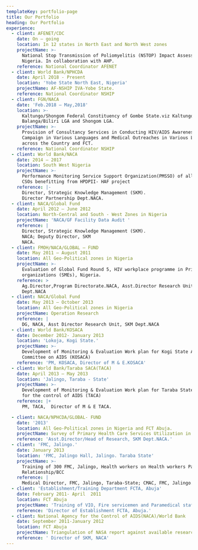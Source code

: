 ```yaml
---
templateKey: portfolio-page
title: Our Portfolio
heading: Our Portfolio
experience:
  - client: AFENET/CDC
    date: On – going
    location: In 12 states in North East and North West zones
    projectName: >-
      National Stop Transmission of Poliomyelitis (NSTOP) Impact Assessment in
      Nigeria. In collaboration with AHP.
    reference: National Coordinator AFENET
  - client: World Bank/NPHCDA
    date: April 2018 - Present
    location: 'Yobe State North East, Nigeria'
    projectName: AF-NSHIP IVA-Yobe State.
    reference: National Coordinator NSHIP
  - client: FGN/NACA
    date: 'Feb.2018 – May,2018'
    location: >-
      Kaltungo/Shongom Federal Constituency of Gombe State.viz Kaltungo LGA,
      Balanga/Biliri LGA and Shongom LGA.
    projectName: >-
      Provision of Consultancy Services in Conducting HIV/AIDS Awareness
      Campaign in Various Languages and Medical Outreaches in Various Locations
      across the Country and FCT.
    reference: National Coordinator NSHIP
  - client: World Bank/NACA
    date: 2014 – 2017
    location: South West Nigeria
    projectName: >-
      Performance Monitoring Service Support Organization(PMSSO) of all the 115
      CSOs benefitting from HPDPII- HAF project 
    reference: |-
      Director, Strategic Knowledge Management (SKM).
      Director Partnership Dept.NACA.
  - client: NACA/Global Fund
    date: April 2012 – June 2012
    location: North-Central and South - West Zones in Nigeria
    projectName: 'NACA/GF Facility Data Audit '
    reference: |
      Director, Strategic Knowledge Management (SKM).
      NACA; Deputy Director, SKM
      NACA.
  - client: FMOH/NACA/GLOBAL – FUND
    date: May 2011 – August 2011
    location: All Geo-Political zones in Nigeria
    projectName: >-
      Evaluation of Global Fund Round 5, HIV workplace programme in Private
      organizations (SMEs), Nigeria.
    reference: >
      Ag.Director,Program Directorate.NACA, Asst.Director Research Unit,SKM
      Dept.NACA
  - client: NACA/Global Fund
    date: May 2013 – October 2013
    location: All Geo-Political zones in Nigeria
    projectName: Operation Research
    reference: |
      DG, NACA, Asst Director Research Unit, SKM Dept.NACA
  - client: World Bank/KOSACA
    date: December 2012- January 2013
    location: 'Lokoja, Kogi State.'
    projectName: >-
      Development of Monitoring & Evaluation Work plan for Kogi State Action
      Committee on AIDS (KOSACA)
    reference: 'PM, KOSACA, Director of M & E.KOSACA'
  - client: World Bank/Taraba SACA(TACA)
    date: April 2013 – May 2013
    location: 'Jalingo, Taraba - State'
    projectName: >-
      Development of Monitoring & Evaluation Work plan for Taraba State Agency
      for the control of AIDS (TACA)
    reference: |+
      PM, TACA,  Director of M & E TACA.

  - client: NACA/NPHCDA/GLOBAL- FUND
    date: '2013'
    location: All Geo-Political zones in Nigeria and FCT Abuja.
    projectName: Survey of Primary Health Care Services Utilization in Nigeria.
    reference: 'Asst.Director/Head of Research, SKM Dept.NACA.'
  - client: 'FMC, Jalingo.'
    date: January 2013
    location: 'FMC, Jalingo Hall, Jalingo. Taraba State'
    projectName: >-
      Training of 300 FMC, Jalingo, Health workers on Health workers Patient
      Relationship/BCC
    reference: |
      Medical Director, FMC, Jalingo, Taraba-State; CMAC, FMC, Jalingo.
  - client: 'Establishment/Training Department FCTA, Abuja'
    date: February 2011- April  2011
    location: FCT Abuja
    projectName: 'Training of VIO, Fire servicemen and Paramedical staff of FCTA.Abuja'
    reference: 'Director of Establishment FCTA, Abuja.'
  - client: National Agency for the Control of AIDS(NACA)/World Bank
    date: September 2011-January 2012
    location: FCT Abuja
    projectName: Triangulation of NASA report against available researches in Nigeria
    reference: ' Director of SKM, NACA'
---
```


